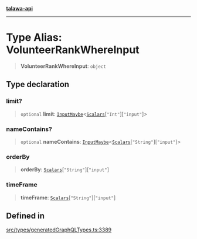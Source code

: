 [**talawa-api**](../../../README.md)

***

# Type Alias: VolunteerRankWhereInput

> **VolunteerRankWhereInput**: `object`

## Type declaration

### limit?

> `optional` **limit**: [`InputMaybe`](InputMaybe.md)\<[`Scalars`](Scalars.md)\[`"Int"`\]\[`"input"`\]\>

### nameContains?

> `optional` **nameContains**: [`InputMaybe`](InputMaybe.md)\<[`Scalars`](Scalars.md)\[`"String"`\]\[`"input"`\]\>

### orderBy

> **orderBy**: [`Scalars`](Scalars.md)\[`"String"`\]\[`"input"`\]

### timeFrame

> **timeFrame**: [`Scalars`](Scalars.md)\[`"String"`\]\[`"input"`\]

## Defined in

[src/types/generatedGraphQLTypes.ts:3389](https://github.com/Suyash878/talawa-api/blob/e4413cec641a837926071678fed3c7f67234e31e/src/types/generatedGraphQLTypes.ts#L3389)
